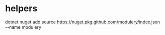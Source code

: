 # helpers

dotnet nuget add source https://nuget.pkg.github.com/modulery/index.json --name modulery

